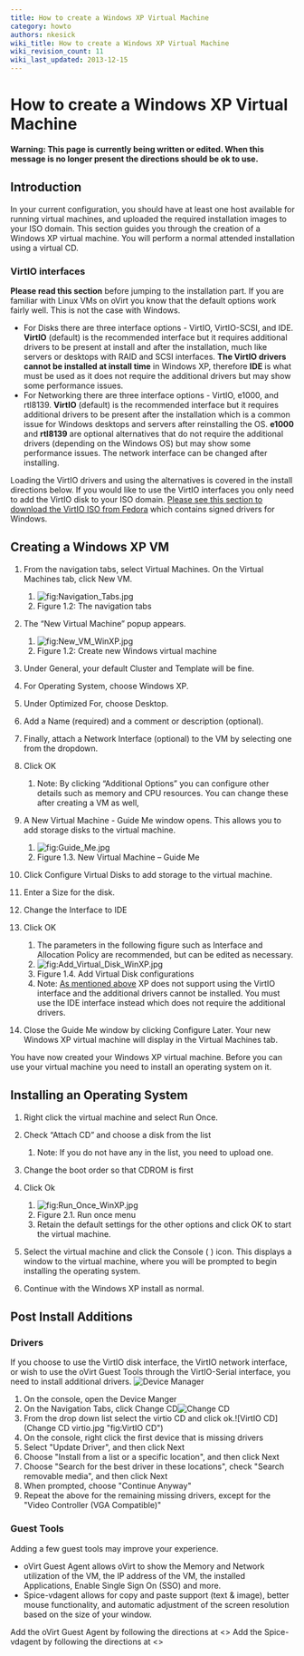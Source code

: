 ```yaml
---
title: How to create a Windows XP Virtual Machine
category: howto
authors: nkesick
wiki_title: How to create a Windows XP Virtual Machine
wiki_revision_count: 11
wiki_last_updated: 2013-12-15
---
```


# How to create a Windows XP Virtual Machine

**Warning: This page is currently being written or edited. When this message is no longer present the directions should be ok to use.**

## Introduction

In your current configuration, you should have at least one host available for running virtual machines, and uploaded the required installation images to your ISO domain. This section guides you through the creation of a Windows XP virtual machine. You will perform a normal attended installation using a virtual CD.

### VirtIO interfaces

**Please read this section** before jumping to the installation part. If you are familiar with Linux VMs on oVirt you know that the default options work fairly well. This is not the case with Windows.

*   For Disks there are three interface options - VirtIO, VirtIO-SCSI, and IDE. **VirtIO** (default) is the recommended interface but it requires additional drivers to be present at install and after the installation, much like servers or desktops with RAID and SCSI interfaces. **The VirtIO drivers cannot be installed at install time** in Windows XP, therefore **IDE** is what must be used as it does not require the additional drivers but may show some performance issues.
*   For Networking there are three interface options - VirtIO, e1000, and rtl8139. **VirtIO** (default) is the recommended interface but it requires additional drivers to be present after the installation which is a common issue for Windows desktops and servers after reinstalling the OS. **e1000** and **rtl8139** are optional alternatives that do not require the additional drivers (depending on the Windows OS) but may show some performance issues. The network interface can be changed after installing.

Loading the VirtIO drivers and using the alternatives is covered in the install directions below. If you would like to use the VirtIO interfaces you only need to add the VirtIO disk to your ISO domain. [Please see this section to download the VirtIO ISO from Fedora](Understanding_Guest_Agents_and_Other_Tools#VirtIO_Drivers) which contains signed drivers for Windows.

## Creating a Windows XP VM

1.  From the navigation tabs, select Virtual Machines. On the Virtual Machines tab, click New VM.
    1.  ![](Navigation_Tabs.jpg "fig:Navigation_Tabs.jpg")
    2.  Figure 1.2: The navigation tabs

2.  The “New Virtual Machine” popup appears.
    1.  ![](New_VM_WinXP.jpg "fig:New_VM_WinXP.jpg")
    2.  Figure 1.2: Create new Windows virtual machine

3.  Under General, your default Cluster and Template will be fine.
4.  For Operating System, choose Windows XP.
5.  Under Optimized For, choose Desktop.
6.  Add a Name (required) and a comment or description (optional).
7.  Finally, attach a Network Interface (optional) to the VM by selecting one from the dropdown.
8.  Click OK
    1.  Note: By clicking “Additional Options” you can configure other details such as memory and CPU resources. You can change these after creating a VM as well,

9.  A New Virtual Machine - Guide Me window opens. This allows you to add storage disks to the virtual machine.
    1.  ![](Guide_Me.jpg "fig:Guide_Me.jpg")
    2.  Figure 1.3. New Virtual Machine – Guide Me

10. Click Configure Virtual Disks to add storage to the virtual machine.
11. Enter a Size for the disk.
12. Change the Interface to IDE
13. Click OK
    1.  The parameters in the following figure such as Interface and Allocation Policy are recommended, but can be edited as necessary.
    2.  ![](Add_Virtual_Disk_WinXP.jpg "fig:Add_Virtual_Disk_WinXP.jpg")
    3.  Figure 1.4. Add Virtual Disk configurations
    4.  Note: [As mentioned above](How_to_create_a_Windows_XP_Virtual_Machine#VirtIO_interfaces) XP does not support using the VirtIO interface and the additional drivers cannot be installed. You must use the IDE interface instead which does not require the additional drivers.

14. Close the Guide Me window by clicking Configure Later. Your new Windows XP virtual machine will display in the Virtual Machines tab.

You have now created your Windows XP virtual machine. Before you can use your virtual machine you need to install an operating system on it.

## Installing an Operating System

1.  Right click the virtual machine and select Run Once.
2.  Check “Attach CD” and choose a disk from the list
    1.  Note: If you do not have any in the list, you need to upload one.

3.  Change the boot order so that CDROM is first
4.  Click Ok
    1.  ![](Run_Once_WinXP.jpg "fig:Run_Once_WinXP.jpg")
    2.  Figure 2.1. Run once menu
    3.  Retain the default settings for the other options and click OK to start the virtual machine.

5.  Select the virtual machine and click the Console ( ) icon. This displays a window to the virtual machine, where you will be prompted to begin installing the operating system.
6.  Continue with the Windows XP install as normal.

## Post Install Additions

### Drivers

If you choose to use the VirtIO disk interface, the VirtIO network interface, or wish to use the oVirt Guest Tools through the VirtIO-Serial interface, you need to install additional drivers. ![Device Manager](Device_Manager_WinXP_Missing_Drivers_VirtIO.jpg "fig:Device Manager")

1.  On the console, open the Device Manger
2.  On the Navigation Tabs, click Change CD![Change CD](Navigation_Tabs_Change_CD.jpg "fig:Change CD")
3.  From the drop down list select the virtio CD and click ok.![VirtIO CD](Change CD virtio.jpg "fig:VirtIO CD")
4.  On the console, right click the first device that is missing drivers
5.  Select "Update Driver", and then click Next
6.  Choose "Install from a list or a specific location", and then click Next
7.  Choose "Search for the best driver in these locations", check "Search removable media", and then click Next
8.  When prompted, choose "Continue Anyway"
9.  Repeat the above for the remaining missing drivers, except for the "Video Controller (VGA Compatible)"

### Guest Tools

Adding a few guest tools may improve your experience.

*   oVirt Guest Agent allows oVirt to show the Memory and Network utilization of the VM, the IP address of the VM, the installed Applications, Enable Single Sign On (SSO) and more.
*   Spice-vdagent allows for copy and paste support (text & image), better mouse functionality, and automatic adjustment of the screen resolution based on the size of your window.

Add the oVirt Guest Agent by following the directions at <<unwritten>> Add the Spice-vdagent by following the directions at <<unwritten>>
